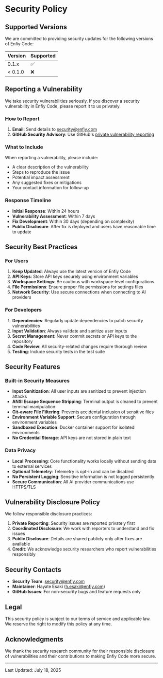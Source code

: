 # Security Policy

## Supported Versions

We are committed to providing security updates for the following versions of Enfiy Code:

| Version | Supported          |
| ------- | ------------------ |
| 0.1.x   | :white_check_mark: |
| < 0.1.0 | :x:                |

## Reporting a Vulnerability

We take security vulnerabilities seriously. If you discover a security vulnerability in Enfiy Code, please report it to us privately.

### How to Report

1. **Email**: Send details to security@enfiy.com
2. **GitHub Security Advisory**: Use GitHub's [private vulnerability reporting](https://github.com/enfiy/enfiy-code/security/advisories/new)

### What to Include

When reporting a vulnerability, please include:

- A clear description of the vulnerability
- Steps to reproduce the issue
- Potential impact assessment
- Any suggested fixes or mitigations
- Your contact information for follow-up

### Response Timeline

- **Initial Response**: Within 24 hours
- **Vulnerability Assessment**: Within 7 days
- **Fix Development**: Within 30 days (depending on complexity)
- **Public Disclosure**: After fix is deployed and users have reasonable time to update

## Security Best Practices

### For Users

1. **Keep Updated**: Always use the latest version of Enfiy Code
2. **API Keys**: Store API keys securely using environment variables
3. **Workspace Settings**: Be cautious with workspace-level configurations
4. **File Permissions**: Ensure proper file permissions for settings files
5. **Network Security**: Use secure connections when connecting to AI providers

### For Developers

1. **Dependencies**: Regularly update dependencies to patch security vulnerabilities
2. **Input Validation**: Always validate and sanitize user inputs
3. **Secret Management**: Never commit secrets or API keys to the repository
4. **Code Review**: All security-related changes require thorough review
5. **Testing**: Include security tests in the test suite

## Security Features

### Built-in Security Measures

- **Input Sanitization**: All user inputs are sanitized to prevent injection attacks
- **ANSI Escape Sequence Stripping**: Terminal output is cleaned to prevent terminal manipulation
- **Git-aware File Filtering**: Prevents accidental inclusion of sensitive files
- **Environment Variable Support**: Secure configuration through environment variables
- **Sandboxed Execution**: Docker container support for isolated environments
- **No Credential Storage**: API keys are not stored in plain text

### Data Privacy

- **Local Processing**: Core functionality works locally without sending data to external services
- **Optional Telemetry**: Telemetry is opt-in and can be disabled
- **No Persistent Logging**: Sensitive information is not logged persistently
- **Secure Communication**: All AI provider communications use HTTPS/TLS

## Vulnerability Disclosure Policy

We follow responsible disclosure practices:

1. **Private Reporting**: Security issues are reported privately first
2. **Coordinated Disclosure**: We work with reporters to understand and fix issues
3. **Public Disclosure**: Details are shared publicly only after fixes are available
4. **Credit**: We acknowledge security researchers who report vulnerabilities responsibly

## Security Contacts

- **Security Team**: security@enfiy.com
- **Maintainer**: Hayate Esaki (h.esaki@enfiy.com)
- **GitHub Issues**: For non-security bugs and feature requests only

## Legal

This security policy is subject to our terms of service and applicable law. We reserve the right to modify this policy at any time.

## Acknowledgments

We thank the security research community for their responsible disclosure of vulnerabilities and their contributions to making Enfiy Code more secure.

---

Last Updated: July 18, 2025
